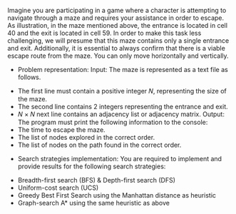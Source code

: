 Imagine you are participating in a game where a character is attempting to navigate through 
a maze and requires your assistance in order to escape. As illustration, in the maze 
mentioned above, the entrance is located in cell 40 and the exit is located in cell 59. In 
order to make this task less challenging, we will presume that this maze contains only a 
single entrance and exit. Additionally, it is essential to always confirm that there is a viable 
escape route from the maze. You can only move horizontally and vertically.
* Problem representation:
Input: The maze is represented as a text file as follows.
- The first line must contain a positive integer 𝑁, representing the size of the maze.
- The second line contains 2 integers representing the entrance and exit.
- 𝑁 × 𝑁 next line contains an adjacency list or adjacency matrix.
Output: The program must print the following information to the console:
- The time to escape the maze.
- The list of nodes explored in the correct order.
- The list of nodes on the path found in the correct order.
* Search strategies implementation:
You are required to implement and provide results for the following search strategies:
- Breadth-first search (BFS) & Depth-first search (DFS)
- Uniform-cost search (UCS)
- Greedy Best First Search using the Manhattan distance as heuristic
- Graph-search A* using the same heuristic as above

